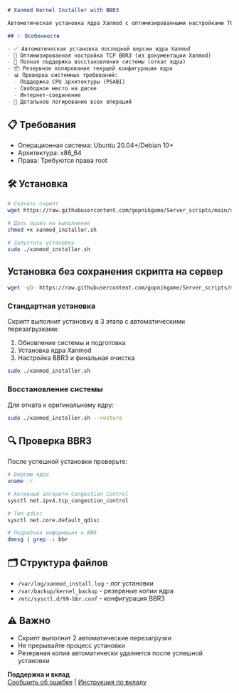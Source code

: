 ```markdown
# Xanmod Kernel Installer with BBR3

Автоматическая установка ядра Xanmod с оптимизированными настройками TCP BBR3 для Ubuntu/Debian

## ✨ Особенности

- ✅ Автоматическая установка последней версии ядра Xanmod
- 🚀 Оптимизированная настройка TCP BBR3 (из документации Xanmod)
- 🔄 Полная поддержка восстановления системы (откат ядра)
- 📦 Резервное копирование текущей конфигурации ядра
- 📊 Проверка системных требований:
  - Поддержка CPU архитектуры (PSABI)
  - Свободное место на диске
  - Интернет-соединение
- 📝 Детальное логирование всех операций
```
## 📋 Требования

- Операционная система: Ubuntu 20.04+/Debian 10+
- Архитектура: x86_64
- Права: Требуются права root

## 🛠 Установка

```bash
# Скачать скрипт
wget https://raw.githubusercontent.com/gopnikgame/Server_scripts/main/xanmod_installer.sh

# Дать права на выполнение
chmod +x xanmod_installer.sh

# Запустить установку
sudo ./xanmod_installer.sh
```

## Установка без сохранения скрипта на сервер
```bash
wget -qO- https://raw.githubusercontent.com/gopnikgame/Server_scripts/main/install_xanmod.sh | bash
```

### Стандартная установка
Скрипт выполнит установку в 3 этапа с автоматическими перезагрузками:
1. Обновление системы и подготовка
2. Установка ядра Xanmod
3. Настройка BBR3 и финальная очистка

```bash
sudo ./xanmod_installer.sh
```

### Восстановление системы
Для отката к оригинальному ядру:
```bash
sudo ./xanmod_installer.sh --restore
```

## 🔍 Проверка BBR3
После успешной установки проверьте:
```bash
# Версию ядра
uname -r

# Активный алгоритм Congestion Control
sysctl net.ipv4.tcp_congestion_control

# Тип qdisc
sysctl net.core.default_qdisc

# Подробная информация о BBR
dmesg | grep -i bbr
```

## 🗂 Структура файлов
- `/var/log/xanmod_install.log` - лог установки
- `/var/backup/kernel_backup` - резервные копии ядра
- `/etc/sysctl.d/99-bbr.conf` - конфигурация BBR3

## ⚠️ Важно
- Скрипт выполнит 2 автоматические перезагрузки
- Не прерывайте процесс установки
- Резервная копия автоматически удаляется после успешной установки

**Поддержка и вклад**  
[Сообщить об ошибке](https://github.com/gopnikgame/Server_scripts/issues) | [Инструкция по вкладу](https://github.com/gopnikgame/Server_scripts/blob/main/CONTRIBUTING.md)
